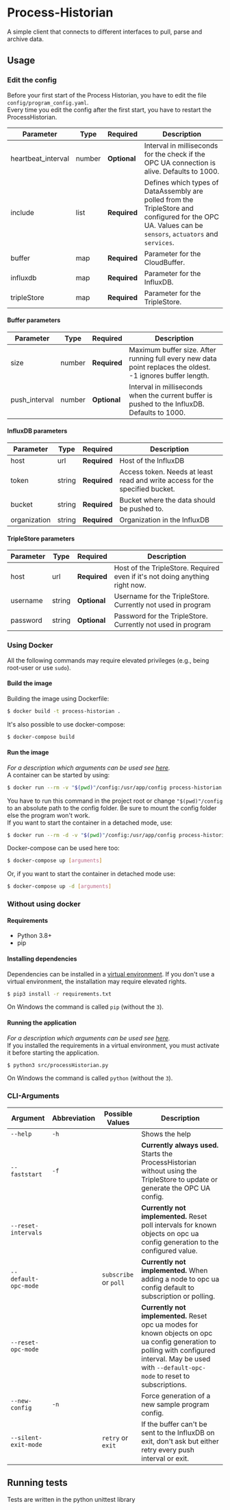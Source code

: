# Process-Historian
A simple client that connects to different interfaces to pull, parse and archive data.

## Usage
### Edit the config
Before your first start of the Process Historian, you have to edit the file `config/program_config.yaml`. \
Every time you edit the config after the first start, you have to restart the ProcessHistorian.

| Parameter          | Type   | Required     | Description |
| ------------------ | ------ | ------------ | ----------- |
| heartbeat_interval | number | **Optional** | Interval in milliseconds for the check if the OPC UA connection is alive. Defaults to 1000. |
| include            | list   | **Required** | Defines which types of DataAssembly are polled from the TripleStore and configured for the OPC UA. Values can be `sensors`, `actuators` and `services`. |
| buffer             | map    | **Required** | Parameter for the CloudBuffer. |
| influxdb           | map    | **Required** | Parameter for the InfluxDB. |
| tripleStore        | map    | **Required** | Parameter for the TripleStore. |

#### Buffer parameters
| Parameter     | Type   | Required     | Description |
| ------------- | ------ | ------------ | ----------- |
| size          | number | **Required** | Maximum buffer size. After running full every new data point replaces the oldest. -1 ignores buffer length. |
| push_interval | number | **Optional** | Interval in milliseconds when the current buffer is pushed to the InfluxDB. Defaults to 1000.|

#### InfluxDB parameters
| Parameter    | Type   | Required     | Description |
| ------------ | ------ | ------------ | ----------- |
| host         | url    | **Required** | Host of the InfluxDB |
| token        | string | **Required** | Access token. Needs at least read and write access for the specified bucket. |
| bucket       | string | **Required** | Bucket where the data should be pushed to. |
| organization | string | **Required** | Organization in the InfluxDB |

#### TripleStore parameters
| Parameter | Type   | Required     | Description |
| --------- | ------ | ------------ | ----------- |
| host      | url    | **Required** | Host of the TripleStore. Required even if it's not doing anything right now. |
| username  | string | **Optional** | Username for the TripleStore. Currently not used in program |
| password  | string | **Optional** | Password for the TripleStore. Currently not used in program |

### Using Docker
All the following commands may require elevated privileges (e.g., being root-user or use `sudo`).
#### Build the image
Building the image using Dockerfile:
```bash
$ docker build -t process-historian .
```
It's also possible to use docker-compose:
```bash
$ docker-compose build
```

#### Run the image
_For a description which arguments can be used see [here](#cli-arguments)._ \
A container can be started by using:
```bash
$ docker run --rm -v "$(pwd)"/config:/usr/app/config process-historian [arguments]
```
You have to run this command in the project root or change `"$(pwd)"/config` to an absolute path to the config folder.
Be sure to mount the config folder else the program won't work. \
If you want to start the container in a detached mode, use:
```bash
$ docker run --rm -d -v "$(pwd)"/config:/usr/app/config process-historian [arguments]
```

Docker-compose can be used here too:
```bash
$ docker-compose up [arguments]
```
Or, if you want to start the container in detached mode use:
```bash
$ docker-compose up -d [arguments]
```

### Without using docker
#### Requirements
- Python 3.8+
- pip

#### Installing dependencies
Dependencies can be installed in a [virtual environment](https://docs.python.org/3/tutorial/venv.html).
If you don't use a virtual environment, the installation may require elevated rights.
```bash
$ pip3 install -r requirements.txt
```
On Windows the command is called `pip` (without the `3`).

#### Running the application
_For a description which arguments can be used see [here](#cli-arguments)._ \
If you installed the requirements in a virtual environment, you must activate it before starting the application.
```bash
$ python3 src/processHistorian.py
```
On Windows the command is called `python` (without the `3`).

### CLI-Arguments
| Argument             | Abbreviation | Possible Values | Description |
| -------------------- | ------------ | --------------- | ----------- |
| `--help`             | `-h`         | | Shows the help |
| `--faststart`        | `-f`         | | **Currently always used.** Starts the ProcessHistorian without using the TripleStore to update or generate the OPC UA config. |
| `--reset-intervals`  |              | | **Currently not implemented.** Reset poll intervals for known objects on opc ua config generation to the configured value. |
| `--default-opc-mode` |              | `subscribe` or `poll` | **Currently not implemented.** When adding a node to opc ua config default to subscription or polling. |
| `--reset-opc-mode`   |              | | **Currently not implemented.** Reset opc ua modes for known objects on opc ua config generation to polling with configured interval. May be used with `--default-opc-mode` to reset to subscriptions. |
| `--new-config`       | `-n`         | | Force generation of a new sample program config.
| `--silent-exit-mode` |              | `retry` or `exit` | If the buffer can't be sent to the InfluxDB on exit, don't ask but either retry every push interval or exit. |

## Running tests
Tests are written in the python unittest library
